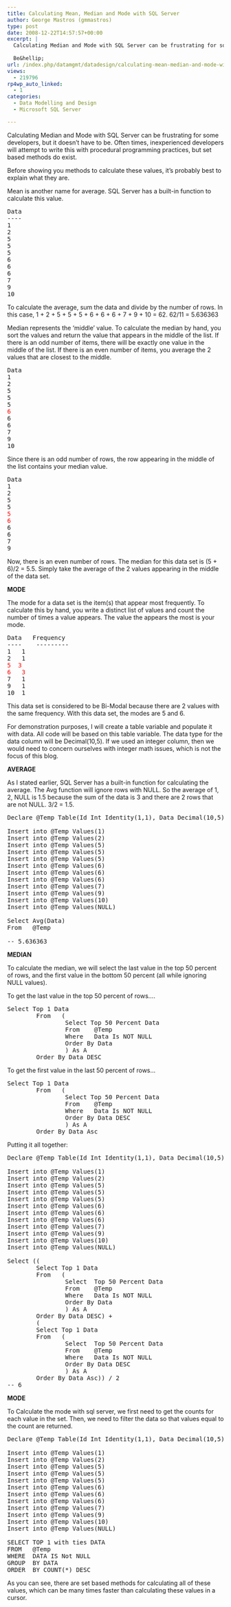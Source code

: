 ```yaml
---
title: Calculating Mean, Median and Mode with SQL Server
author: George Mastros (gmmastros)
type: post
date: 2008-12-22T14:57:57+00:00
excerpt: |
  Calculating Median and Mode with SQL Server can be frustrating for some developers, but it doesn't have to be.  Often times, inexperienced developers will attempt to write this with procedural programming practices, but set based methods do exist.
  
  Be&hellip;
url: /index.php/datamgmt/datadesign/calculating-mean-median-and-mode-with-sq/
views:
  - 219796
rp4wp_auto_linked:
  - 1
categories:
  - Data Modelling and Design
  - Microsoft SQL Server

---
```

Calculating Median and Mode with SQL Server can be frustrating for some developers, but it doesn&#8217;t have to be. Often times, inexperienced developers will attempt to write this with procedural programming practices, but set based methods do exist.

Before showing you methods to calculate these values, it’s probably best to explain what they are.
  
Mean is another name for average. SQL Server has a built-in function to calculate this value.

<pre>Data
----
1
2
5
5
5
6
6
6
7
9
10</pre>

To calculate the average, sum the data and divide by the number of rows. In this case, 1 + 2 + 5 + 5 + 5 + 6 + 6 + 6 + 7 + 9 + 10 = 62. 62/11 = 5.636363

Median represents the &#8216;middle&#8217; value. To calculate the median by hand, you sort the values and return the value that appears in the middle of the list. If there is an odd number of items, there will be exactly one value in the middle of the list. If there is an even number of items, you average the 2 values that are closest to the middle.

<pre>Data
1
2
5
5
5
<span style="color:red;">6</span>
6
6
7
9
10</pre>

Since there is an odd number of rows, the row appearing in the middle of the list contains your median value.

<pre>Data
1
2
5
5
<span style="color:red;">5
6</span>
6
6
7
9</pre>

Now, there is an even number of rows. The median for this data set is (5 + 6)/2 = 5.5. Simply take the average of the 2 values appearing in the middle of the data set.

**MODE**
  
The mode for a data set is the item(s) that appear most frequently. To calculate this by hand, you write a distinct list of values and count the number of times a value appears. The value the appears the most is your mode.

<pre>Data	Frequency
----    ---------
1	1
2	1
<span style="color:red;">5	3
6	3</span>
7	1
9	1
10	1</pre>

This data set is considered to be Bi-Modal because there are 2 values with the same frequency. With this data set, the modes are 5 and 6.

For demonstration purposes, I will create a table variable and populate it with data. All code will be based on this table variable. The data type for the data column will be Decimal(10,5). If we used an integer column, then we would need to concern ourselves with integer math issues, which is not the focus of this blog.

**AVERAGE**
  
As I stated earlier, SQL Server has a built-in function for calculating the average. The Avg function will ignore rows with NULL. So the average of 1, 2, NULL is 1.5 because the sum of the data is 3 and there are 2 rows that are not NULL. 3/2 = 1.5.

<pre>Declare @Temp Table(Id Int Identity(1,1), Data Decimal(10,5))

Insert into @Temp Values(1)
Insert into @Temp Values(2)
Insert into @Temp Values(5)
Insert into @Temp Values(5)
Insert into @Temp Values(5)
Insert into @Temp Values(6)
Insert into @Temp Values(6)
Insert into @Temp Values(6)
Insert into @Temp Values(7)
Insert into @Temp Values(9)
Insert into @Temp Values(10)
Insert into @Temp Values(NULL)

Select Avg(Data)
From   @Temp

-- 5.636363</pre>

**MEDIAN**
  
To calculate the median, we will select the last value in the top 50 percent of rows, and the first value in the bottom 50 percent (all while ignoring NULL values).
  
To get the last value in the top 50 percent of rows….

<pre>Select Top 1 Data
		From   (
				Select Top 50 Percent Data
				From	@Temp
				Where	Data Is NOT NULL
				Order By Data
				) As A
		Order By Data DESC</pre>

To get the first value in the last 50 percent of rows…

<pre>Select Top 1 Data
		From   (
				Select Top 50 Percent Data
				From	@Temp
				Where	Data Is NOT NULL
				Order By Data DESC
				) As A
		Order By Data Asc</pre>

Putting it all together:

<pre>Declare @Temp Table(Id Int Identity(1,1), Data Decimal(10,5))

Insert into @Temp Values(1)
Insert into @Temp Values(2)
Insert into @Temp Values(5)
Insert into @Temp Values(5)
Insert into @Temp Values(5)
Insert into @Temp Values(6)
Insert into @Temp Values(6)
Insert into @Temp Values(6)
Insert into @Temp Values(7)
Insert into @Temp Values(9)
Insert into @Temp Values(10)
Insert into @Temp Values(NULL)

Select ((
		Select Top 1 Data
		From   (
				Select	Top 50 Percent Data
				From	@Temp
				Where	Data Is NOT NULL
				Order By Data
				) As A
		Order By Data DESC) + 
		(
		Select Top 1 Data
		From   (
				Select	Top 50 Percent Data
				From	@Temp
				Where	Data Is NOT NULL
				Order By Data DESC
				) As A
		Order By Data Asc)) / 2
-- 6</pre>

**MODE**
  
To Calculate the mode with sql server, we first need to get the counts for each value in the set. Then, we need to filter the data so that values equal to the count are returned.

<pre>Declare @Temp Table(Id Int Identity(1,1), Data Decimal(10,5))

Insert into @Temp Values(1)
Insert into @Temp Values(2)
Insert into @Temp Values(5)
Insert into @Temp Values(5)
Insert into @Temp Values(5)
Insert into @Temp Values(6)
Insert into @Temp Values(6)
Insert into @Temp Values(6)
Insert into @Temp Values(7)
Insert into @Temp Values(9)
Insert into @Temp Values(10)
Insert into @Temp Values(NULL)

SELECT TOP 1 with ties DATA
FROM   @Temp
WHERE  DATA IS Not NULL
GROUP  BY DATA
ORDER  BY COUNT(*) DESC</pre>

As you can see, there are set based methods for calculating all of these values, which can be many times faster than calculating these values in a cursor.
